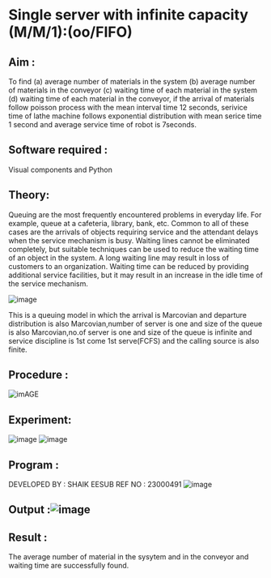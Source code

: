 # Single server with infinite capacity (M/M/1):(oo/FIFO)
## Aim :
To find (a) average number of materials in the system (b) average number of materials in the conveyor (c) waiting time of each material in the system (d) waiting time of each material in the conveyor, if the arrival  of materials follow poisson process with the mean interval time 12 seconds, serivice time of lathe machine follows exponential distribution with mean serice time 1 second and average service time of robot is 7seconds.

## Software required :
Visual components and Python

## Theory:
Queuing are the most frequently encountered problems in everyday life. For example, queue at a cafeteria, library, bank, etc. Common to all of these cases are the arrivals of objects requiring service and the attendant delays when the service mechanism is busy. Waiting lines cannot be eliminated completely, but suitable techniques can be used to reduce the waiting time of an object in the system. A long waiting line may result in loss of customers to an organization. Waiting time can be reduced by providing additional service facilities, but it may result in an increase in the idle time of the service mechanism.

![image](1.png)

This is a queuing model in which the arrival is Marcovian and departure distribution is also Marcovian,number of server is one and size of the queue is also Marcovian,no.of server is one and size of the queue is infinite and service discipline is 1st come 1st serve(FCFS) and the calling source is also finite.

## Procedure :

![imAGE](2.png)



## Experiment:
![image](https://github.com/ramjan1729/Single-server-infinite-capacity---Markov-Model/assets/155223154/4970958e-2cdd-44ca-9f19-99e0a2c2bb6b)
![image](https://github.com/ramjan1729/Single-server-infinite-capacity---Markov-Model/assets/155223154/2bee9451-a3f3-46b2-9be7-caadca9f4b6c)


 
## Program :
DEVELOPED BY : SHAIK EESUB
REF NO : 23000491
![image](https://github.com/ramjan1729/Single-server-infinite-capacity---Markov-Model/assets/155223154/0ade6947-1f22-4d34-b3bf-00824da4c512)

## Output :![image](https://github.com/ramjan1729/Single-server-infinite-capacity---Markov-Model/assets/155223154/ebfaccdf-278f-4b85-ac1c-89e02ef11ea4)


## Result :
The average number of material in the sysytem and in the conveyor and waiting time are successfully found.


